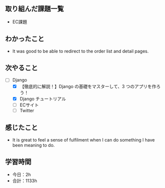 ## 取り組んだ課題一覧
- EC課題   

## わかったこと
- It was good to be able to redirect to the order list and detail pages.

## 次やること
- [ ] Django
   - [x] 【徹底的に解説！】Django の基礎をマスターして、3 つのアプリを作ろう！
   - [x] Django チュートリアル
   - [ ] ECサイト
   - [ ] Twitter

## 感じたこと
- It is great to feel a sense of fulfilment when I can do something I have been meaning to do.

## 学習時間

- 今日：2h
- 合計：1133h